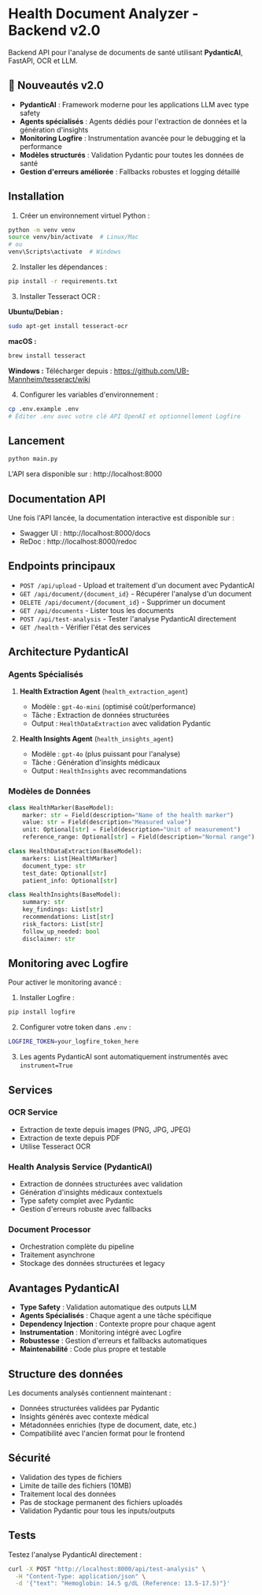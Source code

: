 # Health Document Analyzer - Backend v2.0

Backend API pour l'analyse de documents de santé utilisant **PydanticAI**, FastAPI, OCR et LLM.

## 🚀 Nouveautés v2.0

- **PydanticAI** : Framework moderne pour les applications LLM avec type safety
- **Agents spécialisés** : Agents dédiés pour l'extraction de données et la génération d'insights
- **Monitoring Logfire** : Instrumentation avancée pour le debugging et la performance
- **Modèles structurés** : Validation Pydantic pour toutes les données de santé
- **Gestion d'erreurs améliorée** : Fallbacks robustes et logging détaillé

## Installation

1. Créer un environnement virtuel Python :
```bash
python -m venv venv
source venv/bin/activate  # Linux/Mac
# ou
venv\Scripts\activate  # Windows
```

2. Installer les dépendances :
```bash
pip install -r requirements.txt
```

3. Installer Tesseract OCR :

**Ubuntu/Debian :**
```bash
sudo apt-get install tesseract-ocr
```

**macOS :**
```bash
brew install tesseract
```

**Windows :**
Télécharger depuis : https://github.com/UB-Mannheim/tesseract/wiki

4. Configurer les variables d'environnement :
```bash
cp .env.example .env
# Éditer .env avec votre clé API OpenAI et optionnellement Logfire
```

## Lancement

```bash
python main.py
```

L'API sera disponible sur : http://localhost:8000

## Documentation API

Une fois l'API lancée, la documentation interactive est disponible sur :
- Swagger UI : http://localhost:8000/docs
- ReDoc : http://localhost:8000/redoc

## Endpoints principaux

- `POST /api/upload` - Upload et traitement d'un document avec PydanticAI
- `GET /api/document/{document_id}` - Récupérer l'analyse d'un document
- `DELETE /api/document/{document_id}` - Supprimer un document
- `GET /api/documents` - Lister tous les documents
- `POST /api/test-analysis` - Tester l'analyse PydanticAI directement
- `GET /health` - Vérifier l'état des services

## Architecture PydanticAI

### Agents Spécialisés

1. **Health Extraction Agent** (`health_extraction_agent`)
   - Modèle : `gpt-4o-mini` (optimisé coût/performance)
   - Tâche : Extraction de données structurées
   - Output : `HealthDataExtraction` avec validation Pydantic

2. **Health Insights Agent** (`health_insights_agent`)
   - Modèle : `gpt-4o` (plus puissant pour l'analyse)
   - Tâche : Génération d'insights médicaux
   - Output : `HealthInsights` avec recommandations

### Modèles de Données

```python
class HealthMarker(BaseModel):
    marker: str = Field(description="Name of the health marker")
    value: str = Field(description="Measured value")
    unit: Optional[str] = Field(description="Unit of measurement")
    reference_range: Optional[str] = Field(description="Normal range")

class HealthDataExtraction(BaseModel):
    markers: List[HealthMarker]
    document_type: str
    test_date: Optional[str]
    patient_info: Optional[str]

class HealthInsights(BaseModel):
    summary: str
    key_findings: List[str]
    recommendations: List[str]
    risk_factors: List[str]
    follow_up_needed: bool
    disclaimer: str
```

## Monitoring avec Logfire

Pour activer le monitoring avancé :

1. Installer Logfire :
```bash
pip install logfire
```

2. Configurer votre token dans `.env` :
```bash
LOGFIRE_TOKEN=your_logfire_token_here
```

3. Les agents PydanticAI sont automatiquement instrumentés avec `instrument=True`

## Services

### OCR Service
- Extraction de texte depuis images (PNG, JPG, JPEG)
- Extraction de texte depuis PDF
- Utilise Tesseract OCR

### Health Analysis Service (PydanticAI)
- Extraction de données structurées avec validation
- Génération d'insights médicaux contextuels
- Type safety complet avec Pydantic
- Gestion d'erreurs robuste avec fallbacks

### Document Processor
- Orchestration complète du pipeline
- Traitement asynchrone
- Stockage des données structurées et legacy

## Avantages PydanticAI

- **Type Safety** : Validation automatique des outputs LLM
- **Agents Spécialisés** : Chaque agent a une tâche spécifique
- **Dependency Injection** : Contexte propre pour chaque agent
- **Instrumentation** : Monitoring intégré avec Logfire
- **Robustesse** : Gestion d'erreurs et fallbacks automatiques
- **Maintenabilité** : Code plus propre et testable

## Structure des données

Les documents analysés contiennent maintenant :
- Données structurées validées par Pydantic
- Insights générés avec contexte médical
- Métadonnées enrichies (type de document, date, etc.)
- Compatibilité avec l'ancien format pour le frontend

## Sécurité

- Validation des types de fichiers
- Limite de taille des fichiers (10MB)
- Traitement local des données
- Pas de stockage permanent des fichiers uploadés
- Validation Pydantic pour tous les inputs/outputs

## Tests

Testez l'analyse PydanticAI directement :

```bash
curl -X POST "http://localhost:8000/api/test-analysis" \
  -H "Content-Type: application/json" \
  -d '{"text": "Hemoglobin: 14.5 g/dL (Reference: 13.5-17.5)"}'
```